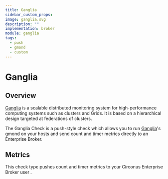 ```yaml
---
title: Ganglia
sidebar_custom_props:
image: ganglia.svg
description: ""
implementation: broker
module: ganglia
tags:
  - push
  - gmond
  - custom
---
```


# Ganglia

## Overview

[Ganglia](http://sourceforge.net/projects/ganglia/) is a scalable distributed monitoring system for high-performance computing systems such as clusters and Grids. It is based on a hierarchical design targeted at federations of clusters.

The Ganglia Check is a push-style check which allows you to run [Ganglia](http://ganglia.info/)'s gmond on your hosts and send count and timer metrics directly to an Enterprise Broker.

## Metrics

This check type pushes count and timer metrics to your Circonus Enterprise Broker user .
